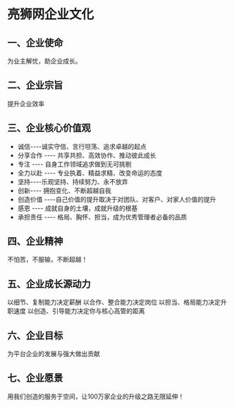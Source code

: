 # 亮狮网企业文化
## 一、企业使命
为业主解忧，助企业成长。
## 二、企业宗旨
提升企业效率
## 三、企业核心价值观
- 诚信----诚实守信、言行坦荡、追求卓越的起点
- 分享合作 ---- 共享共担、高效协作、推动彼此成长
- 专注 ---- 自身工作领域追求做到无可挑剔
- 全力以赴 ---- 专业执着、精益求精、改变命运的态度
- 坚持----乐观坚持、持续努力、永不放弃
- 创新---- 拥抱变化、不断超越自我
- 创造价值 ----自己价值的提升取决于对团队、对客户、对家人价值的提升
- 感恩 ---- 成就自身的土壤，成就升级的根基
- 承担责任  ---- 格局、胸怀、担当，成为优秀管理者必备的品质
## 四、企业精神
不怕苦，不服输，不断超越！
## 五、企业成长源动力
以细节、复制能力决定薪酬
以合作、整合能力决定岗位
以担当、格局能力决定升职速度
以创造、引导能力决定你与核心高管的距离
## 六、企业目标
为平台企业的发展与强大做出贡献
## 七、企业愿景
用我们创造的服务于空间，让100万家企业的升级之路无限延伸！